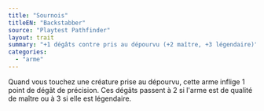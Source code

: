 ```yaml
---
title: "Sournois"
titleEN: "Backstabber"
source: "Playtest Pathfinder"
layout: trait
summary: "+1 dégâts contre pris au dépourvu (+2 maître, +3 légendaire)"
categories:
  - "arme"
---
```


Quand vous touchez une créature prise au dépourvu, cette arme inflige 1 point de dégât de précision. Ces dégâts passent à 2 si l'arme est de qualité de maître ou à 3 si elle est légendaire.
